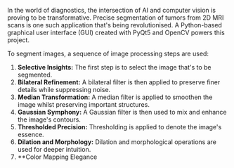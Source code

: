 In the world of diagnostics, the intersection of AI and computer vision is proving to be transformative. Precise segmentation of tumors from 2D MRI scans is one such application that's being revolutionised. A Python-based graphical user interface (GUI) created with PyQt5 and OpenCV powers this project.

To segment images, a sequence of image processing steps are used:
1. **Selective Insights:** The first step is to select the image that's to be segmented.
2. **Bilateral Refinement:** A bilateral filter is then applied to preserve finer details while suppressing noise.
3. **Median Transformation:** A median filter is applied to smoothen the image whilst preserving important structures.
4. **Gaussian Symphony:** A Gaussian filter is then used to mix and enhance the image's contours.
5. **Thresholded Precision:** Thresholding is applied to denote the image's essence.
6. **Dilation and Morphology:** Dilation and morphological operations are used for deeper intuition.
7. **Color Mapping Elegance